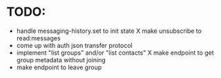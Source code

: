 # TODO:

- handle messaging-history.set to init state
X make unsubscribe to read:messages
- come up with auth json transfer protocol
- implement "list groups" and/or "list contacts"
X make endpoint to get group metadata without joining
- make endpoint to leave group

